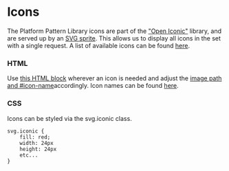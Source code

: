 # Icons

The Platform Pattern Library icons are part of the ["Open Iconic"](https://useiconic.com/open) library, and are served up by an [SVG sprite](https://github.com/ushahidi/platform-pattern-library/blob/master/assets/img/iconic-sprite.svg). This allows us to display all icons in the set with a single request. A list of available icons can be found [here](http://preview.ushahidi.com/platform-pattern-library/master/assets/html/1_basics/#pl-pattern-icons).

### HTML

Use [this HTML block](https://github.com/ushahidi/platform-pattern-library/blob/master/pattern-library/partials/_iconic-sample.html#L5-L7) wherever an icon is needed and adjust the [image path and \#icon-name](https://github.com/ushahidi/platform-pattern-library/blob/master/pattern-library/partials/_iconic-sample.html#L6)accordingly. Icon names can be found [here](http://preview.ushahidi.com/platform-pattern-library/master/assets/html/1_basics/#pl-pattern-icons).

### CSS

Icons can be styled via the svg.iconic class.

```text
svg.iconic {
    fill: red;
    width: 24px
    height: 24px
    etc...
}
```



